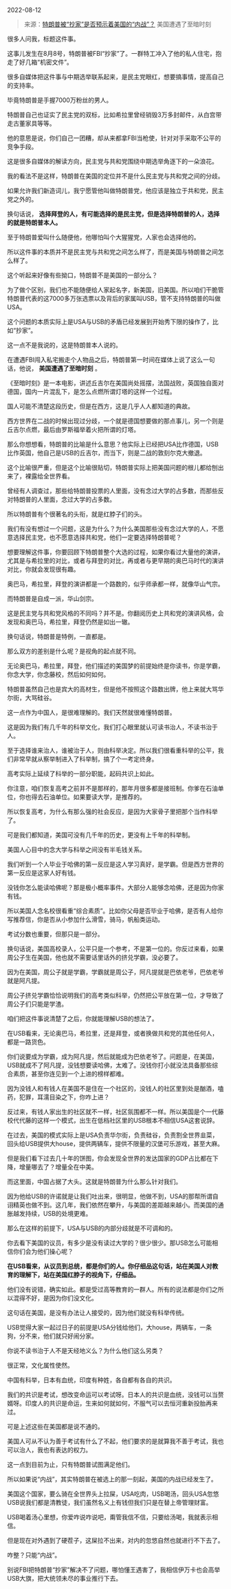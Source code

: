 2022-08-12

> 来源：[特朗普被“抄家”是否预示着美国的“内战”？](http://mp.weixin.qq.com/s?__biz=MzU0MjYwNDU2Mw==&mid=2247507304&idx=1&sn=8725909879f3d27aa0c8d33f9251fe82&chksm=fb1ab114cc6d3802a21b4377c4850b615061f1049d122cfbbf0c165126763a67fc40eac40e23&scene=27#wechat_redirect)
> 美国遭遇了至暗时刻

很多人问我，标题这件事。  

  

这事儿发生在8月8号，特朗普被FBI“抄家”了。一群特工冲入了他的私人住宅，抱走了好几箱“机密文件”。  

  

很多自媒体把这件事与中期选举联系起来，是民主党眼红，想要搞事情，提高自己的支持率。  

  

毕竟特朗普是手握7000万粉丝的男人。

  

特朗普自己也证实了民主党的双标，比如希拉里曾经销毁3万多封邮件，从白宫带走古董家具等等。  

  

他的意思是说，你们自己一团糟，却从来都拿FBI当枪使，针对对手采取不公平的竞争手段。  

  

这是很多自媒体的解读方向，民主党与共和党围绕中期选举角逐下的一朵浪花。  

  

我的看法不是这样，特朗普在美国的定位并不是什么民主党与共和党之间的分歧。  

  

如果允许我们新造词儿，我宁愿管他叫做特朗普党，他应该是独立于共和党，民主党之外的。  

  

换句话说， **选择拜登的人，有可能选择的是民主党，但是选择特朗普的人，选择的就是特朗普本人。**  

  

至于特朗普爱叫什么随便他，他哪怕叫个大猩猩党，人家也会选择他的。  

  

所以这件事的本质并不是民主党与共和党之间怎么样了，而是美国与特朗普之间怎么样了。  

  

这个听起来好像有些拗口，特朗普不是美国的一部分么？  

  

为了做个区别，我们也不能随便给人家起名字，新美国，旧美国。所以咱们干脆管特朗普代表的这7000多万张选票以及背后的家属叫USB，管不支持特朗普的叫做USA。

  

这个问题的本质实际上是USA与USB的矛盾已经发展到开始秀下限的操作了，比如“抄家”。  

  

这一点不是我说的，这是特朗普本人说的。  

  

在遭遇FBI闯入私宅搬走个人物品之后，特朗普第一时间在媒体上说了这么一句话，他说， **美国遭遇了至暗时刻** 。

  

《至暗时刻》是一本电影，讲述丘吉尔在美国尚处摇摆，法国战败，英国独自面对德国，国内一片混乱下，是怎么点燃所谓灯塔的这样一个过程。  

  

国人可能不清楚这段历史，但是在西方，这是几乎人人都知道的典故。  

  

西方世界在二战的时候出现过分歧，一个就是德国想要做的那点事儿，另一个则是丘吉尔点燃，最后由罗斯福举着火把所谓的灯塔。  

  

那么你想想看，特朗普的比喻是什么意思？他实际上已经把USA比作德国，USB比作英国，他自己是USB的丘吉尔，而当下，则是二战的敦刻尔克大撤退。  

  

这个比喻很严重，但是这个比喻很贴切，特朗普实际上把美国问题的根儿都给刨出来了，裸露给全世界看。  

  

曾经有人调查过，那些给特朗普投票的人里面，没有念过大学的占多数，而那些反对特朗普的人里面，念过大学的占多数。

  

所以特朗普有个很著名的头衔，就是红脖子们的头。  

  

我们有没有想过一个问题，这是为什么？为什么美国那些没有念过大学的人，不愿意选择民主党，也不愿意选择共和党，他们一定要选择特朗普呢？  

  

想要理解这件事，你要回顾下特朗普整个大选的过程，如果你看过大量他的演讲，尤其是与希拉里的对比，或者与拜登的对比，再或者与更早期的奥巴马时代的演讲对比，你就会发现很有趣。  

  

奥巴马，希拉里，拜登的演讲都是一个路数的，似乎师承都一样，就像华山气宗。  

  

而特朗普是自成一派，华山剑宗。

  

这是民主党与共和党风格的不同吗？并不是。你翻阅历史上共和党的演讲风格，会发现和奥巴马，希拉里，拜登仍然是如出一辙。  

  

换句话说，特朗普是特例，一直都是。  

  

那么双方的差别是什么呢？是视角的起点就不同。  

  

无论奥巴马，希拉里，拜登，他们描述的美国梦的前提始终是你读书，你是学霸，你念大学，你念藤校，然后如何如何。

  

特朗普虽然自己也是宾大的高材生，但是他不按照这个路数出牌，他上来就大骂华尔街，大骂硅谷。  

  

这一点作为中国人，是很难理解的。我们天然就很难懂特朗普。  

  

这是因为我们有几千年的科举文化，我们打心眼里就认可读书治人，不读书治于人。

  

至于选择谁来治人，谁被治于人，则由科举决定。所以我们很看重科举的公平，我们非常早就从察举制进入了科举制，搞了个一考定终身。  

  

高考实际上延续了科举的一部分职能，起码共识上如此。  

  

你注意，咱们恢复高考之前并不是那样的，那年月很多都是接班制。你爹在石油单位，你也得去石油单位。如果要读大学，是推荐的。

  

所以恢复高考，为什么有那么强的社会反应，是因为大家骨子里把那个当作科举了。

  

可是我们都知道，美国可没有几千年的历史，更没有上千年的科举制。  

  

美国人心目中的念大学与科举之间没有半毛钱关系。  

  

我们听到一个人毕业于哈佛的第一反应是这人学习真好，是学霸。但是西方世界的第一反应是这家人好有钱。  

  

没钱你怎么能读哈佛呢？那是极小概率事件。大部分人能够念哈佛，还是因为你家有钱。  

  

所以美国人念名校很看重“综合素质”。比如你父母是否毕业于哈佛，是否有人给你写推荐信，你是否从小参加什么滑雪，骑马，帆船类运动。  

  

考试分数也重要，但那只是一部分。

  

换句话说，美国高校录人，公平只是一个参考，不是第一位的。你反过来看，如果周公子生在美国，他也就不需要话里话外的挤兑学霸，没必要了。  

  

因为在美国，周公子就是学霸，学霸就是周公子，阿凡提就是巴依老爷，巴依老爷就是阿凡提。  

  

周公子挤兑学霸恰恰说明我们的高考类似科举，仍然把公平放在第一位，才导致了周公子们只能是学渣。  

  

咱们把这件事说清楚了之后，你就能理解USB的想法了。

  

在USB看来，无论奥巴马，希拉里，还是拜登，或者换做共和党的其他任何人，都是一路货色。  

  

你们说要成为学霸，成为阿凡提，然后就能成为巴依老爷了。问题是，在美国，USB就成不了阿凡提，没钱想要读哈佛，太难了。没钱你打小就没法具备那些综合素质，甚至你连见到一个上进的榜样都难。  

  

因为没钱人和有钱人在美国不是住在一个社区的，没钱人的社区里到处是酗酒，嗑药，犯罪，耳濡目染之下，你咋上进？

  

反过来，有钱人家出生的社区就不一样，社区氛围都不一样。所以美国是个一代藤校代代藤的这样一个模式，出生在低档社区里的USB根本不相信USA这套说辞。  

  

在过去，美国的模式实际上是USA负责华尔街，负责硅谷，负责割全世界韭菜，回头给USB提供大house，提供两辆车，提供不限量的汉堡可乐游戏，甚至大麻。

  

但是我们看下过去几十年的饼图，你会发现全世界的发达国家的GDP占比都在下降，增量哪去了？增量全在中美。  

  

而这里面，中国占据了大头。这就是特朗普为什么那么针对我们。  

  

因为他给USB的许诺就是让我们吐出来，很明显，他做不到，USA的那帮所谓自诩精英也做不到。这几年，我们依然在攀升，与美国的差距越来越小。而美国的通胀越发持续，USB的处境更难。  

  

那么在这样的前提下，USA与USB的内部分歧就是不可调和的。  

  

你去看下美国的议员，有多少是没有读过大学的？很少很少。那USB怎么可能相信你们会为他们操心呢？  

  

 **在USB看来，从议员到总统，都是你们的人。你仔细品这句话，站在美国人对教育的理解下，站在美国红脖子的视角下，仔细品。**  

  

他们没有说错，确实如此。都是受过高等教育的一群人。所有的说法都是你们之所以混得不好，是因为你们没文化。  

  

这句话在美国，是没有办法让人接受的，因为他们就没有科举传统。  

  

USB觉得大家一起过日子的前提是USA分钱给他们，大house，两辆车，一条狗，分不来，他们就只好闹分家。  

  

你说不读书治于人不是天经地义么？为什么他们这么另类？

  

很正常，文化属性使然。  

  

中国有科举，日本有血统，印度有种姓，各自都有各自的共识。

  

我们的共识是考试，想改变命运可以考试呀。日本人的共识是血统，没钱可以当赘婿呀。印度人的共识是命运，生来如何就如何，不服气可以去恒河重新投胎再来过。  

  

可是上述这些在美国都是说不通的。

  

美国人可从不认为善于考试有什么了不起，他们要求的是就算我不善于考试，我也可以治人，我也有表达的权力。  

  

这一点到目前为止，只有特朗普试图满足他们。  

  

所以如果说“内战”，其实特朗普在被选上的那一刻起，美国的内战已经发生了。

  

美国这个国家，要么骑在全世界头上拉屎，USA吃肉，USB喝汤，回头USA忽悠USB说我们都是清教徒，我们虽然名义上有钱但我们只是在替上帝管理财富。  

  

USB喝着汤心里想，你爱咋说咋说吧，甭管我信不信，只要给汤喝，我就表示相信。  

  

但是现在对外遇到了硬茬子，这屎拉不出来，对内的忽悠自然也就进行不下去了。  

  

咋整？只能“内战”。

  

别说FBI把特朗普“抄家”解决不了问题，哪怕懂王遇害了，我相信伊万卡也会高举USB大旗，把大统领未尽的事业推行下去。

